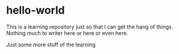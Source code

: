 # hello-world
This is a learning repository just so that I can get the hang of things. 
Nothing much to writer here
or here
or even here. 


Just some more stuff of the learning
